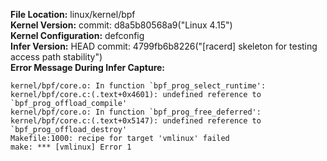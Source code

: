 **File Location:** linux/kernel/bpf  
**Kernel Version:**  commit: d8a5b80568a9("Linux 4.15")  
**Kernel Configuration:** defconfig  
**Infer Version:** HEAD commit: 4799fb6b8226("[racerd] skeleton for testing access path stability")  
**Error Message During Infer Capture:**  
```
kernel/bpf/core.o: In function `bpf_prog_select_runtime':
kernel/bpf/core.c:(.text+0x4601): undefined reference to `bpf_prog_offload_compile'
kernel/bpf/core.o: In function `bpf_prog_free_deferred':
kernel/bpf/core.c:(.text+0x5147): undefined reference to `bpf_prog_offload_destroy'
Makefile:1000: recipe for target 'vmlinux' failed
make: *** [vmlinux] Error 1
```

